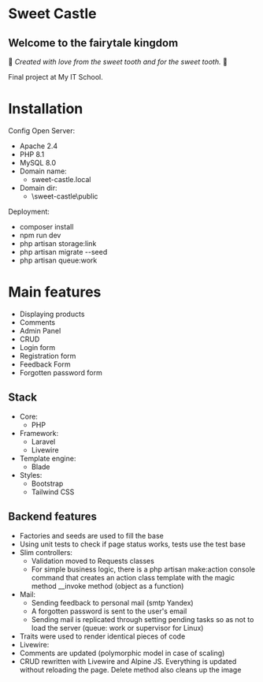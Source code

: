 # Sweet Castle
## Welcome to the fairytale kingdom

:candy: *Created with love from the sweet tooth and for the sweet tooth.* :candy:

Final project at My IT School.

# Installation

Config Open Server:
- Apache 2.4
- PHP 8.1
- MySQL 8.0
- Domain name:
  - sweet-castle.local
- Domain dir:
  - \sweet-castle\public

Deployment:
- composer install
- npm run dev
- php artisan storage:link
- php artisan migrate --seed
- php artisan queue:work

# Main features
- Displaying products
- Comments
- Admin Panel
- CRUD
- Login form
- Registration form
- Feedback Form
- Forgotten password form


## Stack
- Core:
  - PHP
- Framework:
  - Laravel
  - Livewire
- Template engine:
  - Blade
- Styles:
  - Bootstrap
  - Tailwind CSS

## Backend features
- Factories and seeds are used to fill the base
- Using unit tests to check if page status works, tests use the test base
- Slim controllers:
  - Validation moved to Requests classes
  - For simple business logic, there is a php artisan make:action console command that creates an action class template with the magic method __invoke method (object as a function)
- Mail:
  - Sending feedback to personal mail (smtp Yandex)
  - A forgotten password is sent to the user's email
  - Sending mail is replicated through setting pending tasks so as not to load the server (queue: work or supervisor for Linux)
- Traits were used to render identical pieces of code
- Livewire:
- Comments are updated (polymorphic model in case of scaling)
- CRUD rewritten with Livewire and Alpine JS. Everything is updated without reloading the page. Delete method also cleans up the image


